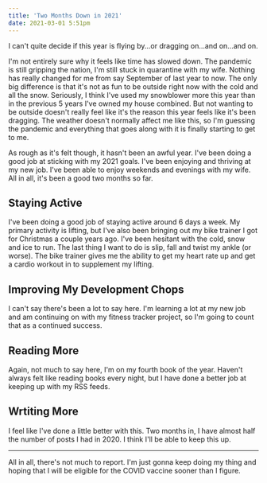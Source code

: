 ```yaml
---
title: 'Two Months Down in 2021'
date: 2021-03-01 5:51pm
---
```


I can't quite decide if this year is flying by...or dragging on...and on...and on.

I'm not entirely sure why it feels like time has slowed down. The pandemic is still gripping the nation, I'm still stuck in quarantine with my wife. Nothing has really changed for me from say September of last year to now. The only big difference is that it's not as fun to be outside right now with the cold and all the snow. Seriously, I think I've used my snowblower more this year than in the previous 5 years I've owned my house combined. But not wanting to be outside doesn't really feel like it's the reason this year feels like it's been dragging. The weather doesn't normally affect me like this, so I'm guessing the pandemic and everything that goes along with it is finally starting to get to me.

As rough as it's felt though, it hasn't been an awful year. I've been doing a good job at sticking with my 2021 goals. I've been enjoying and thriving at my new job. I've been able to enjoy weekends and evenings with my wife. All in all, it's been a good two months so far.

## Staying Active

I've been doing a good job of staying active around 6 days a week. My primary activity is lifting, but I've also been bringing out my bike trainer I got for Christmas a couple years ago. I've been hesitant with the cold, snow and ice to run. The last thing I want to do is slip, fall and twist my ankle (or worse). The bike trainer gives me the ability to get my heart rate up and get a cardio workout in to supplement my lifting.

## Improving My Development Chops

I can't say there's been a lot to say here. I'm learning a lot at my new job and am continuing on with my fitness tracker project, so I'm going to count that as a continued success.

## Reading More

Again, not much to say here, I'm on my fourth book of the year. Haven't always felt like reading books every night, but I have done a better job at keeping up with my RSS feeds.

## Wrtiting More

I feel like I've done a little better with this. Two months in, I have almost half the number of posts I had in 2020. I think I'll be able to keep this up.

---

All in all, there's not much to report. I'm just gonna keep doing my thing and hoping that I will be eligible for the COVID vaccine sooner than I figure.
